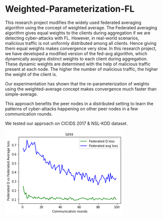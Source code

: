 # Weighted-Parameterization-FL

This research project modifies the widely used federated averaging algorithm using the concept of weighted average. The Federated averaging algorithm gives equal weights to the clients during aggregation if we are detecting cyber-attacks with FL. However, in real-world scenarios, malicious traffic is not uniformly distributed among all clients. Hence giving them equal weights makes convergence very slow. In this research project, we have developed a modified version of the fed-avg algorithm, which dynamically assigns distinct weights to each client during aggregation. These dynamic weights are determined with the help of malicious traffic present at each node. The higher the number of malicious traffic, the higher the weight of the client is. 

Our experimentation has shown that the re-parameterization of weights using the weighted-average concept makes convergence much faster than simple-average. 
<p style="color📘">This approach benefits the peer nodes in a distributed setting to learn the patterns of cyber-attacks happening on other peer nodes in a few communication rounds.
</p>

We tested our approach on CICIDS 2017 & NSL-KDD dataset.


![Tux, the Linux mascot](/result/result.png)

